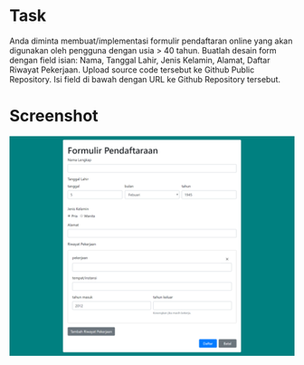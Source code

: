 # Task

Anda diminta membuat/implementasi formulir pendaftaran online yang akan digunakan oleh pengguna dengan usia > 40 tahun. Buatlah desain form dengan field isian: Nama, Tanggal Lahir, Jenis Kelamin, Alamat, Daftar Riwayat Pekerjaan. Upload source code tersebut ke Github Public Repository. Isi field di bawah dengan URL ke Github Repository tersebut.

# Screenshot

![screenshot](screen_shots/screenshot_form_pendaftaraan.png)
